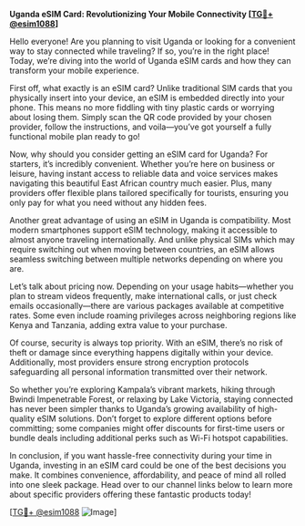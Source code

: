 **Uganda eSIM Card: Revolutionizing Your Mobile Connectivity [[TG💪+ @esim1088](https://t.me/s/esim1088)]**

Hello everyone! Are you planning to visit Uganda or looking for a convenient way to stay connected while traveling? If so, you’re in the right place! Today, we’re diving into the world of Uganda eSIM cards and how they can transform your mobile experience.

First off, what exactly is an eSIM card? Unlike traditional SIM cards that you physically insert into your device, an eSIM is embedded directly into your phone. This means no more fiddling with tiny plastic cards or worrying about losing them. Simply scan the QR code provided by your chosen provider, follow the instructions, and voila—you’ve got yourself a fully functional mobile plan ready to go!

Now, why should you consider getting an eSIM card for Uganda? For starters, it’s incredibly convenient. Whether you’re here on business or leisure, having instant access to reliable data and voice services makes navigating this beautiful East African country much easier. Plus, many providers offer flexible plans tailored specifically for tourists, ensuring you only pay for what you need without any hidden fees.

Another great advantage of using an eSIM in Uganda is compatibility. Most modern smartphones support eSIM technology, making it accessible to almost anyone traveling internationally. And unlike physical SIMs which may require switching out when moving between countries, an eSIM allows seamless switching between multiple networks depending on where you are.

Let’s talk about pricing now. Depending on your usage habits—whether you plan to stream videos frequently, make international calls, or just check emails occasionally—there are various packages available at competitive rates. Some even include roaming privileges across neighboring regions like Kenya and Tanzania, adding extra value to your purchase.

Of course, security is always top priority. With an eSIM, there’s no risk of theft or damage since everything happens digitally within your device. Additionally, most providers ensure strong encryption protocols safeguarding all personal information transmitted over their network.

So whether you’re exploring Kampala’s vibrant markets, hiking through Bwindi Impenetrable Forest, or relaxing by Lake Victoria, staying connected has never been simpler thanks to Uganda’s growing availability of high-quality eSIM solutions. Don’t forget to explore different options before committing; some companies might offer discounts for first-time users or bundle deals including additional perks such as Wi-Fi hotspot capabilities.

In conclusion, if you want hassle-free connectivity during your time in Uganda, investing in an eSIM card could be one of the best decisions you make. It combines convenience, affordability, and peace of mind all rolled into one sleek package. Head over to our channel links below to learn more about specific providers offering these fantastic products today!

[[TG💪+ @esim1088](https://t.me/s/esim1088) ![Image](https://i.postimg.cc/Y0z9fWf4/image.png)]